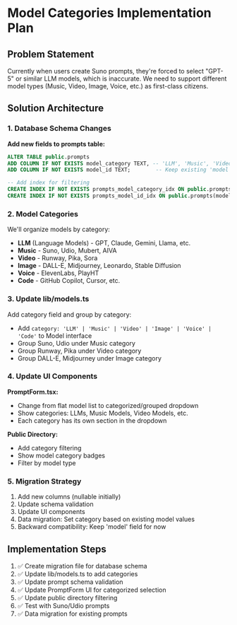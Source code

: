 # Model Categories Implementation Plan

## Problem Statement

Currently when users create Suno prompts, they're forced to select "GPT-5" or similar LLM models, which is inaccurate. We need to support different model types (Music, Video, Image, Voice, etc.) as first-class citizens.

## Solution Architecture

### 1. Database Schema Changes

**Add new fields to prompts table:**

```sql
ALTER TABLE public.prompts
ADD COLUMN IF NOT EXISTS model_category TEXT, -- 'LLM', 'Music', 'Video', 'Image', 'Voice', etc.
ADD COLUMN IF NOT EXISTS model_id TEXT;        -- Keep existing 'model' field for backward compatibility

-- Add index for filtering
CREATE INDEX IF NOT EXISTS prompts_model_category_idx ON public.prompts(model_category);
CREATE INDEX IF NOT EXISTS prompts_model_id_idx ON public.prompts(model_id);
```

### 2. Model Categories

We'll organize models by category:

- **LLM** (Language Models) - GPT, Claude, Gemini, Llama, etc.
- **Music** - Suno, Udio, Mubert, AIVA
- **Video** - Runway, Pika, Sora
- **Image** - DALL-E, Midjourney, Leonardo, Stable Diffusion
- **Voice** - ElevenLabs, PlayHT
- **Code** - GitHub Copilot, Cursor, etc.

### 3. Update lib/models.ts

Add category field and group by category:

- Add `category: 'LLM' | 'Music' | 'Video' | 'Image' | 'Voice' | 'Code'` to Model interface
- Group Suno, Udio under Music category
- Group Runway, Pika under Video category
- Group DALL-E, Midjourney under Image category

### 4. Update UI Components

**PromptForm.tsx:**

- Change from flat model list to categorized/grouped dropdown
- Show categories: LLMs, Music Models, Video Models, etc.
- Each category has its own section in the dropdown

**Public Directory:**

- Add category filtering
- Show model category badges
- Filter by model type

### 5. Migration Strategy

1. Add new columns (nullable initially)
2. Update schema validation
3. Update UI components
4. Data migration: Set category based on existing model values
5. Backward compatibility: Keep 'model' field for now

## Implementation Steps

1. ✅ Create migration file for database schema
2. ✅ Update lib/models.ts to add categories
3. ✅ Update prompt schema validation
4. ✅ Update PromptForm UI for categorized selection
5. ✅ Update public directory filtering
6. ✅ Test with Suno/Udio prompts
7. ✅ Data migration for existing prompts
